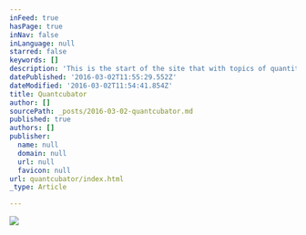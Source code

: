 ```yaml
---
inFeed: true
hasPage: true
inNav: false
inLanguage: null
starred: false
keywords: []
description: 'This is the start of the site that with topics of quantitative analysis, physics, maybe even  bicycles, surfing and gardening. '
datePublished: '2016-03-02T11:55:29.552Z'
dateModified: '2016-03-02T11:54:41.854Z'
title: Quantcubator
author: []
sourcePath: _posts/2016-03-02-quantcubator.md
published: true
authors: []
publisher:
  name: null
  domain: null
  url: null
  favicon: null
url: quantcubator/index.html
_type: Article

---
```

![](https://the-grid-user-content.s3-us-west-2.amazonaws.com/3ab05ae2-0309-437b-9651-2fad88fcfdfd.jpg)